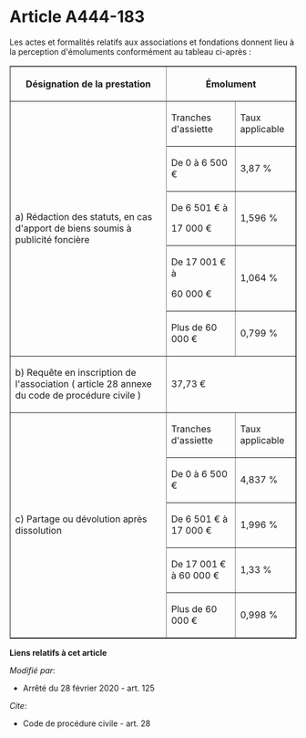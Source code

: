 # Article A444-183

Les actes et formalités relatifs aux associations et fondations donnent lieu à la perception d'émoluments conformément au
tableau ci-après :

<table border="1">
  <tbody>
    <tr>
      <th>

Désignation de la prestation</th>
      <th colspan="2">

Émolument</th>
    </tr>
    <tr>
      <td align="left" rowspan="5">

a) Rédaction des statuts, en cas d'apport de biens soumis à publicité foncière</td>
      <td align="left">

Tranches d'assiette</td>
      <td align="left">

Taux applicable</td>
    </tr>
    <tr>
      <td align="left">

De 0 à 6 500 €</td>
      <td align="left">

3,87 %</td>
    </tr>
    <tr>
      <td align="left">

De 6 501 € à

17 000 €</td>
      <td align="left">

1,596 %</td>
    </tr>
    <tr>
      <td align="left">

De 17 001 € à

60 000 €</td>
      <td align="left">

1,064 %</td>
    </tr>
    <tr>
      <td align="left">

Plus de 60 000 €</td>
      <td align="left">

0,799 %</td>
    </tr>
    <tr>
      <td align="left">

b) Requête en inscription de l'association ( article 28 annexe du code de procédure civile )</td>
      <td align="left" colspan="2">

37,73 €</td>
    </tr>
    <tr>
      <td align="left" rowspan="5">

c) Partage ou dévolution après dissolution</td>
      <td align="left">

Tranches d'assiette</td>
      <td align="left">

Taux applicable</td>
    </tr>
    <tr>
      <td align="left">

De 0 à 6 500 €</td>
      <td align="left">

4,837 %</td>
    </tr>
    <tr>
      <td align="left">

De 6 501 € à 17 000 €</td>
      <td align="left">

1,996 %</td>
    </tr>
    <tr>
      <td align="left">

De 17 001 € à 60 000 €</td>
      <td align="left">

1,33 %</td>
    </tr>
    <tr>
      <td align="left">

Plus de 60 000 €</td>
      <td align="left">

0,998 %</td>
    </tr>
  </tbody>
</table>

**Liens relatifs à cet article**

_Modifié par_:

  - Arrêté du 28 février 2020 - art. 125

_Cite_:

  - Code de procédure civile - art. 28
